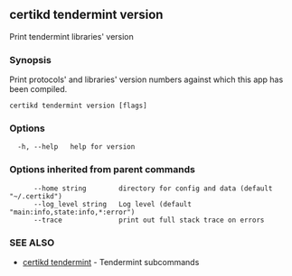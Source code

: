 ## certikd tendermint version

Print tendermint libraries' version

### Synopsis

Print protocols' and libraries' version numbers
against which this app has been compiled.


```
certikd tendermint version [flags]
```

### Options

```
  -h, --help   help for version
```

### Options inherited from parent commands

```
      --home string        directory for config and data (default "~/.certikd")
      --log_level string   Log level (default "main:info,state:info,*:error")
      --trace              print out full stack trace on errors
```

### SEE ALSO

* [certikd tendermint](certikd_tendermint.md)	 - Tendermint subcommands

